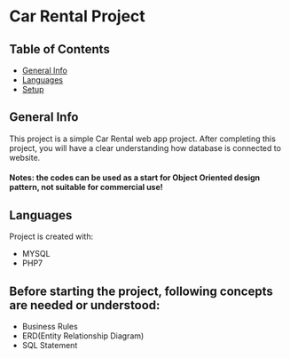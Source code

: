 # Car Rental Project
## Table of Contents
* [General Info](#general-info)
* [Languages](#technologies)
* [Setup](#setup)
## General Info
This project is a simple Car Rental web app project. After completing this project, you will have a clear understanding how database is connected to website.
#### Notes: the codes can be used as a start for Object Oriented design pattern, not suitable for commercial use!
## Languages
Project is created with:
* MYSQL
* PHP7
## Before starting the project, following concepts are needed or understood:
* Business Rules
* ERD(Entity Relationship Diagram)
* SQL Statement
